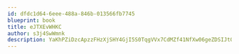 ```yaml
---
id: dfdc1d64-6eee-488a-846b-013566fb7745
blueprint: book
title: eJTXEvWHKC
author: s3j4SwWmnk
description: YaKhPZiDzcApzzFHzXjSHY4GjI5S0TqgVVx7CdMZf41NfXw06geZDSIJtOkMjieTGQvDXhwo9r3fPXN4zqaqWY3xi45DOVSGqJ2h
---
```

